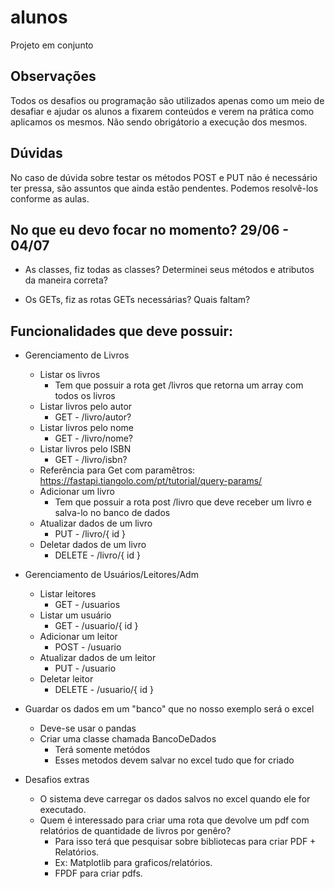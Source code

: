 # alunos
Projeto em conjunto

## Observações

Todos os desafios ou programação são utilizados apenas como um meio de desafiar e ajudar os alunos a fixarem conteúdos e verem na prática como aplicamos os mesmos.
Não sendo obrigátorio a execução dos mesmos.


## Dúvidas

No caso de dúvida sobre testar os métodos POST e PUT não é necessário ter pressa, são assuntos que ainda estão pendentes. Podemos resolvê-los conforme as aulas.



## No que eu devo focar no momento? 29/06 - 04/07

- As classes, fiz todas as classes? Determinei seus métodos e atributos da maneira correta?

- Os GETs, fiz as rotas GETs necessárias? Quais faltam?



## Funcionalidades que deve possuir:

*  Gerenciamento de Livros
    
    * Listar os livros
        * Tem que possuir a rota get /livros que retorna um array com todos os livros
    * Listar livros pelo autor
        * GET - /livro/autor?
    * Listar livros pelo nome
        * GET - /livro/nome?
    * Listar livros pelo ISBN
        * GET - /livro/isbn?
    * Referência para Get com paramêtros:
        https://fastapi.tiangolo.com/pt/tutorial/query-params/
    * Adicionar um livro
        * Tem que possuir a rota post /livro que deve receber um livro e salva-lo no banco de dados
    * Atualizar dados de um livro
        * PUT - /livro/{ id } 
    * Deletar dados de um livro
        * DELETE - /livro/{ id }

* Gerenciamento de Usuários/Leitores/Adm
    
    * Listar leitores
        * GET - /usuarios
    * Listar um usuário
        * GET - /usuario/{ id }
    * Adicionar um leitor
        * POST - /usuario
    * Atualizar dados de um leitor
        * PUT - /usuario
    * Deletar leitor
        * DELETE - /usuario/{ id }


* Guardar os dados em um "banco" que no nosso exemplo será o excel
    * Deve-se usar o pandas
    * Criar uma classe chamada BancoDeDados
        * Terá somente metódos
        * Esses metodos devem salvar no excel tudo que for criado

* Desafios extras
    * O sistema deve carregar os dados salvos no excel quando ele for executado.
    * Quem é interessado para criar uma rota que devolve um pdf com relatórios de quantidade de livros por genêro?
        * Para isso terá que pesquisar sobre bibliotecas para criar PDF + Relatórios.
        * Ex: Matplotlib para graficos/relatórios.
        * FPDF para criar pdfs.